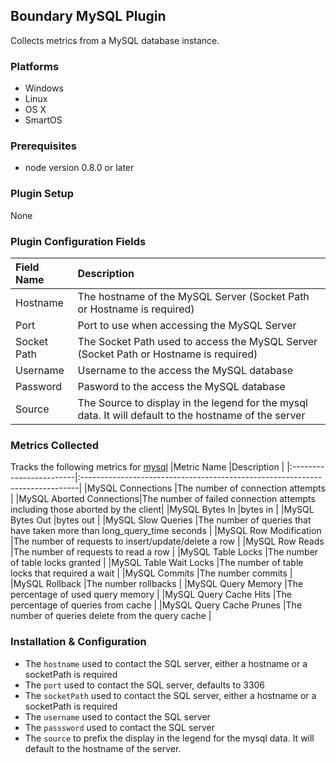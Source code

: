Boundary MySQL Plugin
---------------------
Collects metrics from a MySQL database instance.

### Platforms
- Windows
- Linux
- OS X
- SmartOS

### Prerequisites
- node version 0.8.0 or later

### Plugin Setup
None

### Plugin Configuration Fields

|Field Name |Description                                                                                           |
|:----------|:-----------------------------------------------------------------------------------------------------|
|Hostname   |The hostname of the MySQL Server (Socket Path or Hostname is required)                                |
|Port       |Port to use when accessing the MySQL Server                                                           |
|Socket Path|The Socket Path used to access the MySQL Server (Socket Path or Hostname is required)                 |
|Username   |Username to the access the MySQL database                                                             |
|Password   |Pasword to the access the MySQL database                                                              |
|Source     |The Source to display in the legend for the mysql data.  It will default to the hostname of the server|

### Metrics Collected
Tracks the following metrics for [mysql](http://www.mysql.com/)
|Metric Name              |Description                                                                   |
|:------------------------|:-----------------------------------------------------------------------------|
|MySQL Connections        |The number of connection attempts                                             |
|MySQL Aborted Connections|The number of failed connection attempts including those aborted by the client|
|MySQL Bytes In           |bytes in                                                                      |
|MySQL Bytes Out          |bytes out                                                                     |
|MySQL Slow Queries       |The number of queries that have taken more than long_query_time seconds       |
|MySQL Row Modification   |The number of requests to insert/update/delete a row                          |
|MySQL Row Reads          |The number of requests to read a row                                          |
|MySQL Table Locks        |The number of table locks granted                                             |
|MySQL Table Wait Locks   |The number of table locks that required a wait                                |
|MySQL Commits            |The number commits                                                            |
|MySQL Rollback           |The number rollbacks                                                          |
|MySQL Query Memory       |The percentage of used query memory                                           |
|MySQL Query Cache Hits   |The percentage of queries from cache                                          |
|MySQL Query Cache Prunes |The number of queries delete from the query cache                             |

### Installation & Configuration

* The `hostname` used to contact the SQL server, either a hostname or a socketPath is required
* The `port` used to contact the SQL server, defaults to 3306
* The `socketPath` used to contact the SQL server, either a hostname or a socketPath is required
* The `username` used to contact the SQL server
* The `passsword` used to contact the SQL server
* The `source` to prefix the display in the legend for the mysql data.  It will default to the hostname of the server.
